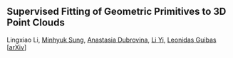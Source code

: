 ## Supervised Fitting of Geometric Primitives to 3D Point Clouds
Lingxiao Li, [Minhyuk Sung](http://mhsung.github.io), [Anastasia Dubrovina](http://web.stanford.edu/~adkarni/), [Li Yi](https://cs.stanford.edu/~ericyi/), [Leonidas Guibas](https://geometry.stanford.edu/member/guibas/)
[[arXiv](https://arxiv.org/abs/1811.08988)]
